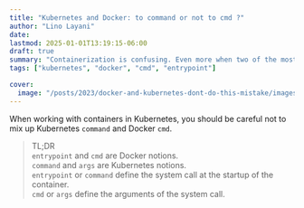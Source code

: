 ```yaml
---
title: "Kubernetes and Docker: to command or not to cmd ?"
author: "Lino Layani"
date:
lastmod: 2025-01-01T13:19:15-06:00
draft: true
summary: "Containerization is confusing. Even more when two of the most successful projects on the subject share a term that has 2 separated definition."
tags: ["kubernetes", "docker", "cmd", "entrypoint"]

cover:
  image: "/posts/2023/docker-and-kubernetes-dont-do-this-mistake/images/1.jpeg"
---
```


When working with containers in Kubernetes, you should be careful not to mix up Kubernetes `command` and Docker `cmd`.

> TL;DR  
> `entrypoint` and `cmd` are Docker notions.  
> `command` and `args` are Kubernetes notions.  
> `entrypoint` or `command` define the system call at the startup of the container.  
> `cmd` or `args` define the arguments of the system call.

